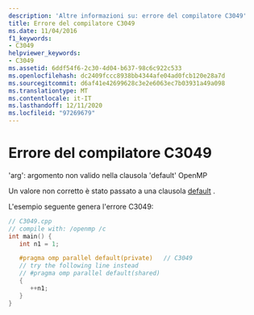 ```yaml
---
description: 'Altre informazioni su: errore del compilatore C3049'
title: Errore del compilatore C3049
ms.date: 11/04/2016
f1_keywords:
- C3049
helpviewer_keywords:
- C3049
ms.assetid: 6ddf54f6-2c30-4d04-b637-98c6c922c533
ms.openlocfilehash: dc2409fccc8938bb4344afe04ad0fcb120e28a7d
ms.sourcegitcommit: d6af41e42699628c3e2e6063ec7b03931a49a098
ms.translationtype: MT
ms.contentlocale: it-IT
ms.lasthandoff: 12/11/2020
ms.locfileid: "97269679"
---
```

# <a name="compiler-error-c3049"></a>Errore del compilatore C3049

'arg': argomento non valido nella clausola 'default' OpenMP

Un valore non corretto è stato passato a una clausola [default](../../parallel/openmp/reference/openmp-clauses.md#default-openmp) .

L'esempio seguente genera l'errore C3049:

```cpp
// C3049.cpp
// compile with: /openmp /c
int main() {
   int n1 = 1;

   #pragma omp parallel default(private)   // C3049
   // try the following line instead
   // #pragma omp parallel default(shared)
   {
      ++n1;
   }
}
```
